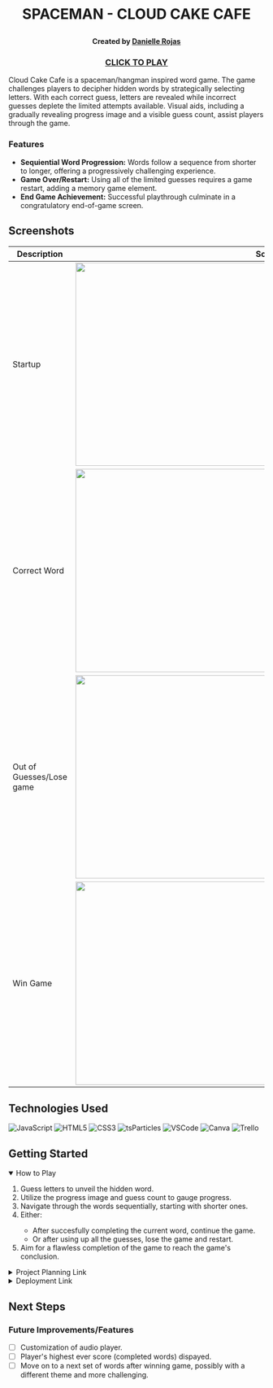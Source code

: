 # <p align="center">SPACEMAN - CLOUD CAKE CAFE</p>

#### <p align="center">Created by [Danielle Rojas](https://www.linkedin.com/in/daniellerojas1/)</p>

### <p align="center">[CLICK TO PLAY](https://danielleroj.github.io/spaceman/)</p>

Cloud Cake Cafe is a spaceman/hangman inspired word game. The game challenges players to decipher hidden words by strategically selecting letters. With each correct guess, letters are revealed while incorrect guesses deplete the limited attempts available. Visual aids, including a gradually revealing progress image and a visible guess count, assist players through the game.

### Features
* **Sequiential Word Progression:** Words follow a sequence from shorter to longer, offering a progressively challenging experience.
* **Game Over/Restart:** Using all of the limited guesses requires a game restart, adding a memory game element.
* **End Game Achievement:** Successful playthrough culminate in a congratulatory end-of-game screen.

## Screenshots

| Description | Screenshot |
| --- | --- |
| Startup | <div id="header" align="center"><img src="https://i.imgur.com/kZfEIFx.jpg" width="800" height="400"></div> |
| Correct Word | <div id="header" align="center"><img src="https://i.imgur.com/cr9NlVU.jpeg" width="800" height="400"></div> |
| Out of Guesses/Lose game | <div id="header" align="center"><img src="https://i.imgur.com/o7Nbk7K.jpeg" width="800" height="400"></div> |
| Win Game | <div id="header" align="center"><img src="https://i.imgur.com/9mE5071.jpeg" width="800" height="400"></div> |

## Technologies Used

![JavaScript](https://img.shields.io/badge/-JavaScript-05122A?style=flat&logo=javascript)
![HTML5](https://img.shields.io/badge/-HTML5-05122A?style=flat&logo=html5) ![CSS3](https://img.shields.io/badge/-CSS-05122A?style=flat&logo=css3) ![tsParticles](https://img.shields.io/badge/-tsParticles-black) ![VSCode](https://img.shields.io/badge/-VS_Code-05122A?style=flat&logo=visualstudio) ![Canva](https://img.shields.io/badge/-Canva-05122A?style=flat&logo=canva) 
 ![Trello](https://img.shields.io/badge/-Trello-05122A?style=flat&logo=trello)

## Getting Started


<details open>
    <summary>How to Play</summary>
    <ol>
        <li>Guess letters to unveil the hidden word.</li>
        <li>Utilize the progress image and guess count to gauge progress.</li>
        <li>Navigate through the words sequentially, starting with shorter ones.</li>
        <li>Either:</li>
            <ul>
            <li>After succesfully completing the current word, continue the game.</li>
            <li>Or after using up all the guesses, lose the game and restart.</li>
            </ul>
        <li>Aim for a flawless completion of the game to reach the game's conclusion.</li>
    </ol>
</details>
<details>
    <summary> Project Planning Link</summary>
    Link to full project planning including psuedocode and wireframe on <a href="https://trello.com/b/ac55UcYF/cloud-cake-cafe-spaceman">Trello</a>.
</details>
<details>
    <summary>Deployment Link</summary>
    <a href="https://danielleroj.github.io/spaceman/">danielleroj.github.io/spaceman/</a>
</details>

## Next Steps
### Future Improvements/Features
- [ ] Customization of audio player.
- [ ] Player's highest ever score (completed words) dispayed.
- [ ] Move on to a next set of words after winning game, possibly with a different theme and more challenging. 